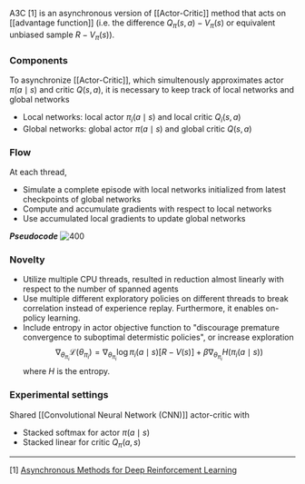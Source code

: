 A3C [1] is an asynchronous version of [[Actor-Critic]] method that acts on [[advantage function]] (i.e. the difference $Q_\pi(s,a) - V_\pi(s)$ or equivalent unbiased sample $R - V_\pi(s)$).

### Components
To asynchronize [[Actor-Critic]], which simultenously approximates actor $\pi(a \mid s)$ and critic $Q(s,a)$, it is necessary to keep track of local networks and global networks
- Local networks: local actor $\pi_i(a \mid s)$ and local critic $Q_i(s,a)$
- Global networks: global actor $\pi(a \mid s)$ and global critic $Q(s,a)$

### Flow
At each thread,
- Simulate a complete episode with local networks initialized from latest checkpoints of global networks
- Compute and accumulate gradients with respect to local networks
- Use accumulated local gradients to update global networks

***Pseudocode***
![400](A3C.PNG)

### Novelty
- Utilize multiple CPU threads, resulted in reduction almost linearly with respect to the number of spanned agents
- Use multiple different exploratory policies on different threads to break correlation instead of experience replay. Furthermore, it enables on-policy learning.
- Include entropy in actor objective function to "discourage premature convergence to suboptimal determistic policies", or increase exploration
	$$\nabla_{\theta_{\pi_i}} \mathcal{L}(\theta_{\pi_i}) = \nabla_{\theta_{\pi_i}} \log \pi_i(a \mid s)[R - V(s)] + \beta \nabla_{\theta_{\pi_i}} H(\pi_i(a \mid s))$$
	where $H$ is the entropy.

### Experimental settings
Shared [[Convolutional Neural Network (CNN)]] actor-critic with
- Stacked softmax for actor $\pi(a \mid s)$
- Stacked linear for critic $Q_\pi(a,s)$

---
[1] [Asynchronous Methods for Deep Reinforcement Learning](https://arxiv.org/abs/1602.01783)